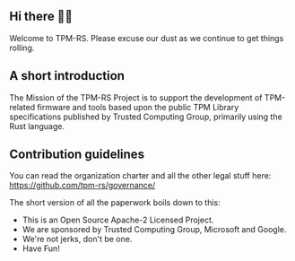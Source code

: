 ## Hi there 🙋‍♀️

Welcome to TPM-RS.  Please excuse our dust as we continue to get things rolling.

## A short introduction
The Mission of the TPM-RS Project is to support the development of TPM-related firmware and tools
based upon the public TPM Library specifications published by Trusted Computing Group, primarily using the Rust language.

## Contribution guidelines 
You can read the organization charter and all the other legal stuff here: https://github.com/tpm-rs/governance/

The short version of all the paperwork boils down to this:

* This is an Open Source Apache-2 Licensed Project.
* We are sponsored by Trusted Computing Group, Microsoft and Google.
* We're not jerks, don't be one.
* Have Fun!

<!--
**Here are some ideas to get you started:**

👩‍💻 Useful resources - where can the community find your docs? Is there anything else the community should know?
🍿 Fun facts - what does your team eat for breakfast?
🧙 Remember, you can do mighty things with the power of [Markdown](https://docs.github.com/github/writing-on-github/getting-started-with-writing-and-formatting-on-github/basic-writing-and-formatting-syntax)
-->
